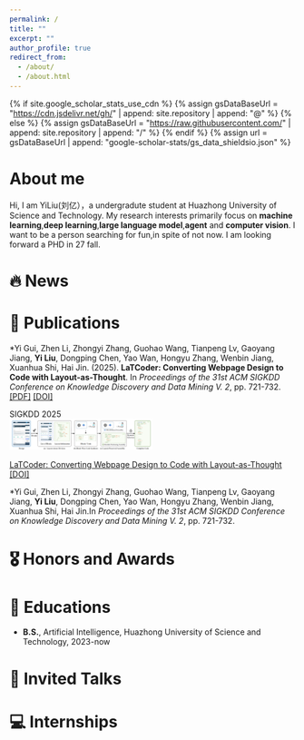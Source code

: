 ```yaml
---
permalink: /
title: ""
excerpt: ""
author_profile: true
redirect_from: 
  - /about/
  - /about.html
---
```


{% if site.google_scholar_stats_use_cdn %}
{% assign gsDataBaseUrl = "https://cdn.jsdelivr.net/gh/" | append: site.repository | append: "@" %}
{% else %}
{% assign gsDataBaseUrl = "https://raw.githubusercontent.com/" | append: site.repository | append: "/" %}
{% endif %}
{% assign url = gsDataBaseUrl | append: "google-scholar-stats/gs_data_shieldsio.json" %}

<span class='anchor' id='about-me'></span>
# About me

Hi, I am YiLiu(刘亿），a undergradute student at Huazhong University of Science and Technology. My research interests primarily focus on **machine learning**,**deep learning**,**large language model**,**agent** and **computer vision**. I want to be a person searching for fun,in spite of not now. I am looking forward a PHD in 27 fall.


# 🔥 News

# 📝 Publications 

*Yi Gui, Zhen Li, Zhongyi Zhang, Guohao Wang, Tianpeng Lv, Gaoyang Jiang, **Yi Liu**, Dongping Chen, Yao Wan, Hongyu Zhang, Wenbin Jiang, Xuanhua Shi, Hai Jin. (2025). **LaTCoder: Converting Webpage Design to Code with Layout-as-Thought**. In *Proceedings of the 31st ACM SIGKDD Conference on Knowledge Discovery and Data Mining V. 2*, pp. 721-732. [[PDF]](https://arxiv.org/pdf/2508.03560) [[DOI]](https://doi.org/10.1145/3711896.3737016)

<div class='paper-box'><div class='paper-box-image'><div><div class="badge">SIGKDD 2025</div><img src='images/LaTCoder.png' alt="sym" width="50%"></div></div>
<div class='paper-box-text' markdown="1">

[LaTCoder: Converting Webpage Design to Code with Layout-as-Thought](https://arxiv.org/pdf/2508.03560) [[DOI]](https://doi.org/10.1145/3711896.3737016)

*Yi Gui, Zhen Li, Zhongyi Zhang, Guohao Wang, Tianpeng Lv, Gaoyang Jiang, **Yi Liu**, Dongping Chen, Yao Wan, Hongyu Zhang, Wenbin Jiang, Xuanhua Shi, Hai Jin.In *Proceedings of the 31st ACM SIGKDD Conference on Knowledge Discovery and Data Mining V. 2*, pp. 721-732.



</div>
</div>
</div>
</div>

# 🎖 Honors and Awards


# 📖 Educations

- **B.S.**, Artificial Intelligence, Huazhong University of Science and Technology, 2023-now

# 💬 Invited Talks


# 💻 Internships
